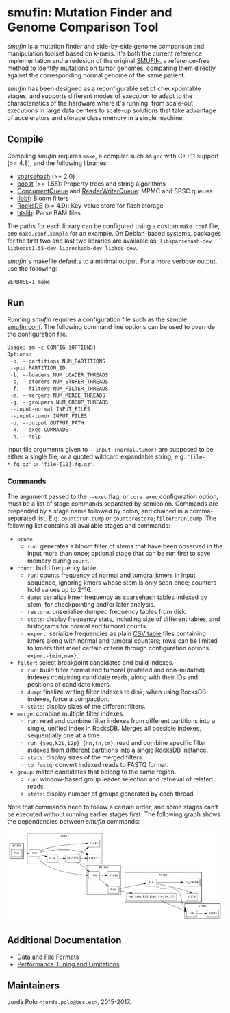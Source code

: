 # smufin: Mutation Finder and Genome Comparison Tool

*smufin* is a mutation finder and side-by-side genome comparison and
manipulation toolset based on k-mers. It's both the current reference
implementation and a redesign of the original [SMUFIN][smufin], a
reference-free method to identify mutations on tumor genomes, comparing them
directly against the corresponding normal genome of the same patient.

*smufin* has been designed as a reconfigurable set of checkpointable stages,
and supports different modes of execution to adapt to the characteristics of
the hardware where it's running: from scale-out executions in large data
centers to scale-up solutions that take advantage of accelerators and storage
class memory in a single machine.

## Compile

Compiling *smufin* requires `make`, a compiler such as `gcc` with C++11
support (>= 4.8), and the following libraries:

 - [sparsehash][sparsehash] (>= 2.0)
 - [boost][boost] (>= 1.55): Property trees and string algorithms
 - [ConcurrentQueue][concurrentq] and [ReaderWriterQueue][rwq]: MPMC and SPSC
   queues
 - [libbf][libbf]: Bloom filters
 - [RocksDB][rocksdb] (>= 4.9): Key-value store for flash storage
 - [htslib][htslib]: Parse BAM files

The paths for each library can be configured using a custom `make.conf` file,
see `make.conf.sample` for an example. On Debian-based systems, packages for
the first two and last two libraries are available as: `libsparsehash-dev
libboost1.55-dev librocksdb-dev libhts-dev`.

*smufin*'s makefile defaults to a minimal output. For a more verbose output,
use the following:

 ```
 VERBOSE=1 make
 ```

## Run

Running *smufin* requires a configuration file such as the sample
[smufin.conf](smufin.conf). The following command line options can be used to
override the configuration file.

 ```
 Usage: sm -c CONFIG [OPTIONS]
 Options:
  -p, --partitions NUM_PARTITIONS
  --pid PARTITION_ID
  -l, --loaders NUM_LOADER_THREADS
  -s, --storers NUM_STORER_THREADS
  -f, --filters NUM_FILTER_THREADS
  -m, --mergers NUM_MERGE_THREADS
  -g, --groupers NUM_GROUP_THREADS
  --input-normal INPUT_FILES
  --input-tumor INPUT_FILES
  -o, --output OUTPUT_PATH
  -x, --exec COMMANDS
  -h, --help
 ```

Input file arguments given to `--input-{normal,tumor}` are supposed to be
either a single file, or a quoted wildcard expandable string, e.g.
`"file-*.fq.gz"` or `"file-[12].fq.gz"`.

### Commands

The argument passed to the `--exec` flag, or `core.exec` configuration option,
must be a list of stage commands separated by semicolon. Commands are
prepended by a stage name followed by colon, and chained in a comma-separated
list. E.g. `count:run,dump` or `count:restore;filter:run,dump`. The following
list contains all available stages and commands:

 * `prune`
   * `run`: generates a bloom filter of stems that have been observed in the
     input more than once; optional stage that can be run first to save memory
     during `count`.
 * `count`: build frequency table.
   * `run`: counts frequency of normal and tumoral kmers in input sequence,
     ignoring kmers whose stem is only seen once; counters hold values up to
     2^16.
   * `dump`: serialize kmer frequency as [sparsehash
     tables](doc/formats.md#sparsehash-table) indexed by stem, for
     checkpointing and/or later analysis.
   * `restore`: unserialize dumped frequency tables from disk.
   * `stats`: display frequency stats, including size of different tables, and
     histograms for normal and tumoral counts.
   * `export`: serialize frequencies as plain [CSV
     table](doc/formats.md#csv-table) files containing kmers along with normal
     and tumoral counters; rows can be limited to kmers that meet certain
     criteria through configuration options `export-{min,max}`.
 * `filter`: select breakpoint candidates and build indexes.
   * `run`: build filter normal and tumoral (mutated and non-mutated) indexes
     containing candidate reads, along with their IDs and positions of
     candidate kmers.
   * `dump`: finalize writing filter indexes to disk; when using RocksDB
     indexes, force a compaction.
   * `stats`: display sizes of the different filters.
 * `merge`: combine multiple filter indexes.
   * `run`: read and combine filter indexes from different partitions into a
     single, unified index in RocksDB. Merges all possible indexes,
     sequentially one at a time.
   * `run_{seq,k2i,i2p}_{nn,tn,tm}`: read and combine specific filter indexes
     from different partitions into a single RocksDB instance.
   * `stats`: display sizes of the merged filters.
   * `to_fastq`: convert indexed reads to FASTQ format.
 * `group`: match candidates that belong to the same region.
   * `run`: window-based group leader selection and retrieval of related
     reads.
   * `stats`: display number of groups generated by each thread.

Note that commands need to follow a certain order, and some stages can't be
executed without running earlier stages first. The following graph shows the
dependencies between *smufin* commands:

![Command dependency graph](doc/figures/deps.png)

## Additional Documentation

 * [Data and File Formats](doc/formats.md)
 * [Performance Tuning and Limitations](doc/performance.md)

## Maintainers

Jordà Polo `<jorda.polo@bsc.es>`, 2015-2017.

[smufin]: http://cg.bsc.es/smufin/ "SMUFIN"
[boost]: http://www.boost.org/ "Boost"
[sparsehash]: https://github.com/sparsehash/sparsehash "Sparse Hash"
[rocksdb]: https://github.com/facebook/rocksdb "RocksDB"
[concurrentq]: https://github.com/cameron314/concurrentqueue "ConcurrentQueue"
[rwq]: https://github.com/cameron314/readerwriterqueue "ReaderWriterQueue"
[libbf]: https://github.com/mavam/libbf "libbf"
[htslib]: https://github.com/samtools/htslib "htslib"
